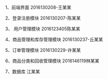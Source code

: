 1、前端界面
2016130208-王某某

2、登录注册模块
2016130207-陈某某

3、 用户管理模块
2016123405陈某某

4、商品管理和库存管理模块
2016130237-丘某某

5、订单管理模块
2016130229-许某某

6、商品分类和回收管理模块
2016146119林某某

7、数据库
江某某
